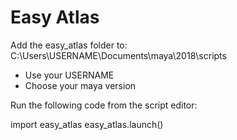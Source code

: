 # Easy Atlas

Add the easy_atlas folder to: C:\Users\USERNAME\Documents\maya\2018\scripts
* Use your USERNAME
* Choose your maya version

Run the following code from the script editor:

import easy_atlas
easy_atlas.launch()
